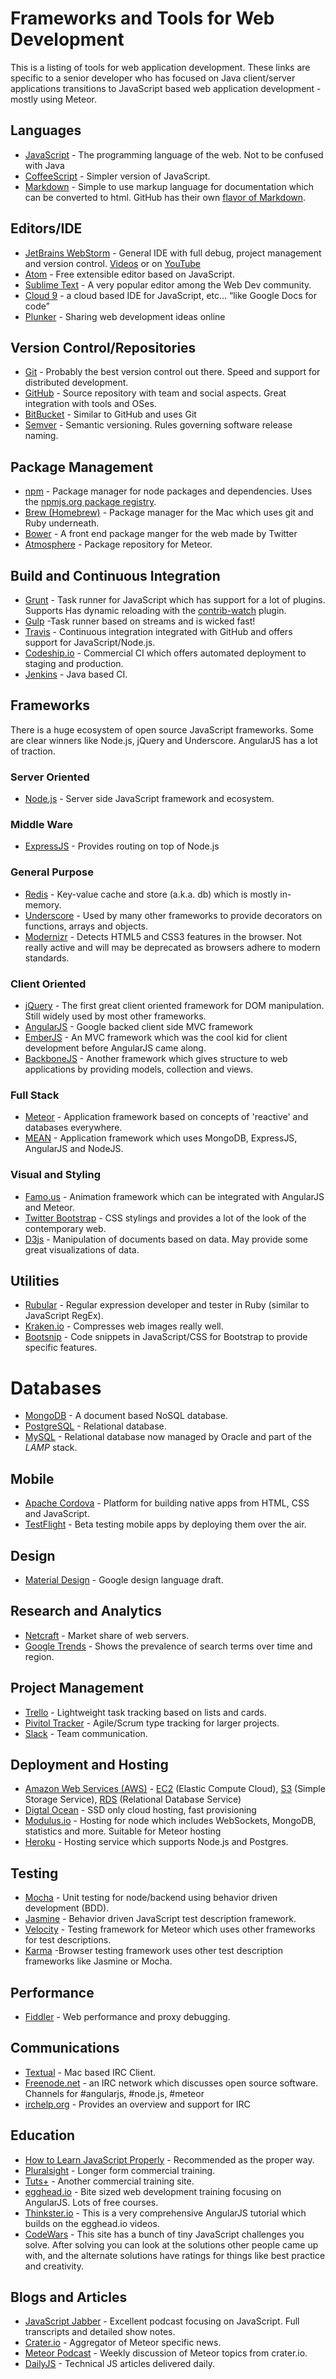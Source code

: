 # Frameworks and Tools for Web Development #

This is a listing of tools for web application development. These links are specific to a senior developer who has focused on Java client/server applications transitions to JavaScript based web application development - mostly using Meteor.

## Languages
* [JavaScript](http://en.wikipedia.org/wiki/JavaScript) - The programming language of the web. Not to be confused with Java
* [CoffeeScript](http://daringfireball.net/projects/markdown/) - Simpler version of JavaScript.
* [Markdown](http://daringfireball.net/projects/markdown/) - Simple to use markup language for documentation which can be converted to html. GitHub has their own [flavor of Markdown](https://help.github.com/articles/github-flavored-markdown/).

## Editors/IDE
* [JetBrains WebStorm](http://www.jetbrains.com/webstorm/) - General IDE with full debug, project management and version control. [Videos](http://tv.jetbrains.net) or on [YouTube](https://www.youtube.com/user/JetBrainsTV)
* [Atom](http://atom.io) - Free extensible editor based on JavaScript.
* [Sublime Text](http://www.sublimetext.com/) - A very popular editor among the Web Dev community.
* [Cloud 9](https://c9.io/) - a cloud based IDE for JavaScript, etc… “like Google Docs for code”
* [Plunker](http://plnkr.co/) - Sharing web development ideas online

## Version Control/Repositories
* [Git](http://git-scm.com/) - Probably the best version control out there. Speed and support for distributed development.
* [GitHub](http://github.com ) - Source repository with team and social aspects. Great integration with tools and OSes.
* [BitBucket](http) - Similar to GitHub and uses Git
* [Semver](http://semver.org/) - Semantic versioning. Rules governing software release naming.

## Package Management
* [npm](https://www.npmjs.org/doc/cli/npm.html) - Package manager for node packages and dependencies. Uses the [npmjs.org package registry](http://npmjs.org).
* [Brew (Homebrew)](http://brew.sh/) - Package manager for the Mac which uses git and Ruby underneath.
* [Bower](http://bower.io/) - A front end package manger for the web made by Twitter
* [Atmosphere](http://atmospherejs.com) - Package repository for Meteor.

## Build and Continuous Integration
* [Grunt](http://gruntjs.com/) - Task runner for JavaScript which has support for a lot of plugins. Supports Has dynamic reloading with the [contrib-watch](https://www.npmjs.org/package/grunt-contrib-watch) plugin.
* [Gulp](http://gulpjs.com) -Task runner based on streams and is wicked fast!
* [Travis](http://travis-ci.org) - Continuous integration integrated with GitHub and offers support for JavaScript/Node.js.
* [Codeship.io](https://codeship.io/) - Commercial CI which offers automated deployment to staging and production.
* [Jenkins](http://jenkins-ci.org/) - Java based CI.

## Frameworks

There is a huge ecosystem of open source JavaScript frameworks. Some are clear winners like Node.js, jQuery and Underscore. AngularJS has a lot of traction.

### Server Oriented
* [Node.js](http://nodejs.org) - Server side JavaScript framework and ecosystem.

### Middle Ware
* [ExpressJS](http://expressjs.com) - Provides routing on top of Node.js

### General Purpose
* [Redis](http://redis.io/) - Key-value cache and store (a.k.a. db) which is mostly in-memory.
* [Underscore](http://underscorejs.org) - Used by many other frameworks to provide decorators on functions, arrays and objects.
* [Modernizr](http://modernizr.com/) - Detects HTML5 and CSS3 features in the browser. Not really active and will may be deprecated as browsers adhere to modern standards.

### Client Oriented
* [jQuery](http://jquery.org) - The first great client oriented framework for DOM manipulation. Still widely used by most other frameworks.
* [AngularJS](https://angularjs.org/) - Google backed client side MVC framework
* [EmberJS](http://emberjs.com/) - An MVC framework which was the cool kid for client development before AngularJS came along.
* [BackboneJS](http://backbonejs.org/) - Another framework which gives structure to web applications by providing models, collection and views.

### Full Stack
* [Meteor](http://meteor.com) - Application framework based on concepts of 'reactive' and databases everywhere.
* [MEAN](http://mean.io) - Application framework which uses MongoDB, ExpressJS, AngularJS and NodeJS.

### Visual and Styling
* [Famo.us](http://famo.us) - Animation framework which can be integrated with AngularJS and Meteor.
* [Twitter Bootstrap](http://getbootstrap.com) - CSS stylings and provides a lot of the look of the contemporary web.
* [D3js](http://d3js.org/) - Manipulation of documents based on data. May provide some great visualizations of data.

## Utilities
* [Rubular](http://rubular.com/) - Regular expression developer and tester in Ruby (similar to JavaScript RegEx).
* [Kraken.io](https://kraken.io) - Compresses web images really well.
* [Bootsnip](http://bootsnipp.com/) - Code snippets in JavaScript/CSS for Bootstrap to provide specific features.

# Databases
* [MongoDB](http://mongodb.org/) - A document based NoSQL database.
* [PostgreSQL](http://www.postgresql.org/) - Relational database.
* [MySQL](http://mysql.com) - Relational database now managed by Oracle and part of the *LAMP* stack.

## Mobile
* [Apache Cordova](https://cordova.apache.org/) - Platform for building native apps from HTML, CSS and JavaScript.
* [TestFlight](https://www.testflightapp.com/) - Beta testing mobile apps by deploying them over the air.

## Design
* [Material Design](http://www.google.com/design/spec/material-design/introduction.html) - Google design language draft.

## Research and Analytics
* [Netcraft](http://www.netcraft.com/) - Market share of web servers.
* [Google Trends](http://google.com/trends) - Shows the prevalence of search terms over time and region.

## Project Management
* [Trello](http://trello.com) - Lightweight task tracking based on lists and cards.
* [Pivitol Tracker](http://pivotaltracker.com) - Agile/Scrum type tracking for larger projects.
* [Slack](https://slack.com/) - Team communication.

## Deployment and Hosting
* [Amazon Web Services (AWS)](http://aws.amazon.com/) - [EC2](http://aws.amazon.com/ec2) (Elastic Compute Cloud), [S3](http://aws.amazon.com/s3) (Simple Storage Service), [RDS](http://aws.amazon.com/rds) (Relational Database Service)
* [Digtal Ocean](https://www.digitalocean.com/) - SSD only cloud hosting, fast provisioning
* [Modulus.io](https://modulus.io/) - Hosting for node which includes WebSockets, MongoDB, statistics and more. Suitable for Meteor hosting
* [Heroku](https://www.heroku.com/) - Hosting service which supports Node.js and Postgres.

## Testing
* [Mocha](http://mochajs.org/) - Unit testing for node/backend using behavior driven development (BDD).
* [Jasmine](http://jasmine.github.io/) - Behavior driven JavaScript test description framework.
* [Velocity](https://github.com/meteor-velocity/velocity) - Testing framework for Meteor which uses other frameworks for test descriptions.
* [Karma](http://karma-runner.github.io/) -Browser testing framework uses other test description frameworks like Jasmine or Mocha.

## Performance
* [Fiddler](http://www.telerik.com/fiddler) - Web performance and proxy debugging.

## Communications
* [Textual](http://www.codeux.com/textual/) - Mac based IRC Client.
* [Freenode.net](http://www.freenode.net/) - an IRC network which discusses open source software. Channels for #angularjs, #node.js, #meteor
* [irchelp.org](http://www.irchelp.org/) - Provides an overview and support for IRC

## Education
* [How to Learn JavaScript Properly](http://javascriptissexy.com/how-to-learn-javascript-properly/) - Recommended as the proper way.
* [Pluralsight](http://www.pluralsight.com/) - Longer form commercial training.
* [Tuts+](http://tutsplus.com/) - Another commercial training site.
* [egghead.io](https://egghead.io/) - Bite sized web development training focusing on AngularJS. Lots of free courses.
* [Thinkster.io](http://thinkster.io) - This is a very comprehensive AngularJS tutorial which builds on the egghead.io videos.
* [CodeWars](http://www.codewars.com/) - This site has a bunch of tiny JavaScript challenges you solve. After solving you can look at the solutions other people came up with, and the alternate solutions have ratings for things like best practice and creativity.

## Blogs and Articles
* [JavaScript Jabber](http://devchat.tv/js-jabber/) - Excellent podcast focusing on JavaScript. Full transcripts and detailed show notes.
* [Crater.io](http://crater.io) - Aggregator of Meteor specific news.
* [Meteor Podcast](http://www.meteorpodcast.com/) - Weekly discussion of Meteor topics from crater.io.
* [DailyJS](http://dailyjs.com/) - Technical JS articles delivered daily.
